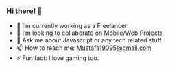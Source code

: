 ### Hi there! 👋


- 🔭 I’m currently working as a Freelancer
- 👯 I’m looking to collaborate on Mobile/Web Projects 
- 💬 Ask me about Javascript or any tech related stuff.
- 📫 How to reach me: Mustafa19095@gmail.com
- ⚡ Fun fact: I love gaming too.


